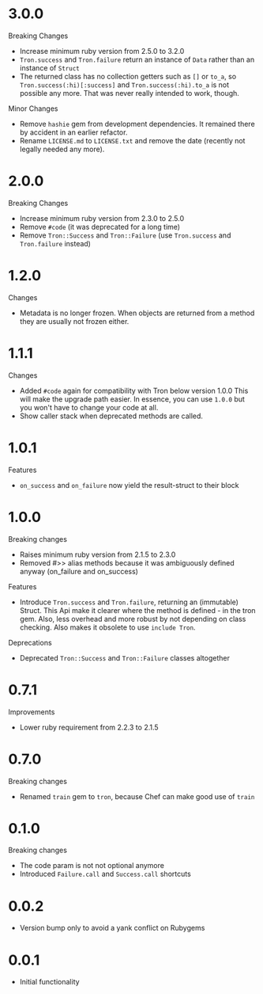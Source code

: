 # 3.0.0

Breaking Changes

* Increase minimum ruby version from 2.5.0 to 3.2.0
* `Tron.success` and `Tron.failure` return an instance of `Data` rather than an instance of `Struct`
* The returned class has no collection getters such as `[]` or `to_a`, so `Tron.success(:hi)[:success]` and `Tron.success(:hi).to_a` is not possible any more. That was never really intended to work, though.

Minor Changes

* Remove `hashie` gem from development dependencies. It remained there by accident in an earlier refactor.
* Rename `LICENSE.md` to `LICENSE.txt` and remove the date (recently not legally needed any more).

# 2.0.0

Breaking Changes

* Increase minimum ruby version from 2.3.0 to 2.5.0
* Remove `#code` (it was deprecated for a long time)
* Remove `Tron::Success` and `Tron::Failure` (use `Tron.success` and `Tron.failure` instead)

# 1.2.0

Changes

* Metadata is no longer frozen. When objects are returned from a method
  they are usually not frozen either.

# 1.1.1

Changes

* Added `#code` again for compatibility with Tron below version 1.0.0
  This will make the upgrade path easier. In essence, you can use `1.0.0`
  but you won't have to change your code at all.
* Show caller stack when deprecated methods are called.

# 1.0.1

Features

* `on_success` and `on_failure` now yield the result-struct to their block

# 1.0.0

Breaking changes

* Raises minimum ruby version from 2.1.5 to 2.3.0
* Removed #>> alias methods because it was ambiguously defined anyway (on_failure and on_success)

Features

* Introduce `Tron.success` and `Tron.failure`, returning an (immutable) Struct.
  This Api make it clearer where the method is defined - in the tron gem.
  Also, less overhead and more robust by not depending on class checking.
  Also makes it obsolete to use `include Tron`.

Deprecations

* Deprecated `Tron::Success` and `Tron::Failure` classes altogether

# 0.7.1

Improvements

* Lower ruby requirement from 2.2.3 to 2.1.5

# 0.7.0

Breaking changes

* Renamed `train` gem to `tron`, because Chef can make good use of `train`

# 0.1.0

Breaking changes

* The code param is not not optional anymore
* Introduced `Failure.call` and `Success.call` shortcuts

# 0.0.2

* Version bump only to avoid a yank conflict on Rubygems

# 0.0.1

* Initial functionality
